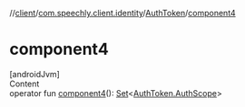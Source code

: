 //[client](../../index.md)/[com.speechly.client.identity](../index.md)/[AuthToken](index.md)/[component4](component4.md)



# component4  
[androidJvm]  
Content  
operator fun [component4](component4.md)(): [Set](https://kotlinlang.org/api/latest/jvm/stdlib/kotlin.collections/-set/index.html)<[AuthToken.AuthScope](-auth-scope/index.md)>  



